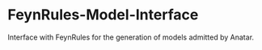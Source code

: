 # FeynRules-Model-Interface

Interface with FeynRules for the generation of models admitted by
Anatar.
